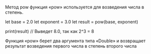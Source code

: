 Метод pow 
функция «pow» используется для возведения числа в степень. 

let base = 2.0
let exponent = 3.0
let result = pow(base, exponent)

print(result) // Выведет 8.0, так как 2^3 = 8

Функция «pow» берет два аргумента типа «Double» и возвращает результат возведения первого числа в степень второго числа
